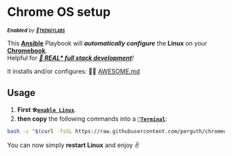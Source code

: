 # Chrome OS setup

<sup>***Enabled** by 🔬<b>[`THINGYLABS`](https://BLOG.thingylabs.io/)</b>*</sup>

This **[Ansible](https://www.ansible.com/)** Playbook will ***automatically configure*** the **Linux** on your **[Chromebook](https://www.google.com/chromebook/shop/)**.  
Helpful for ***[🎸 REAL\* full stack development](https://www.youtube.com/watch?v=5W_wd9Qf0IE)**!*

It installs and/or configures: 👨‍💻 [AWESOME.md](AWESOME.md)


## Usage

1. **First `🛠️`[`enable Linux`](https://support.google.com/chromebook/answer/9145439)**.
1. **then copy** the following commands into a `🔣`**[`Terminal`](https://support.google.com/chromebook/thread/565904)**:

```bash
bash -c "$(curl -fsSL https://raw.githubusercontent.com/perguth/chromeos-playbook/master/setup.sh)"
```

You can now simply **restart Linux** and enjoy ✌️
